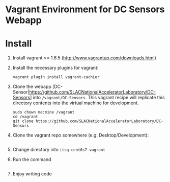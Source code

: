 Vagrant Environment for DC Sensors Webapp
========================


Install
=======

1. Install vagrant >= 1.6.5 (http://www.vagrantup.com/downloads.html) 
2. Install the necessary plugins for vagrant:

    ```vagrant plugin install vagrant-hostmaster
    vagrant plugin install vagrant-cachier
    ```
3. Clone the webapp [DC-Sensor|https://github.com/SLACNationalAcceleratorLaboratory/DC-Sensors] into `/vagrant/DC-Sensors`. This vagrant recipe will replicate this directory contents into the virtual machine for development.
    ```mkdir /vagrant
    sudo chown me:mine /vagrant
    cd /vagrant
    git clone https://github.com/SLACNationalAcceleratorLaboratory/DC-Sensors
    ```
4. Clone the vagrant repo somewhere (e.g. Desktop/Development):
    ```git clone https://github.com/SLACNationalAcceleratorLaboratory/itsq-centos7-vagrant
    ```
5. Change directory into `itsq-cent0s7-vagrant`
6. Run the command
    ```vagrant up
    ```
7. Enjoy writing code

